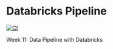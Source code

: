 # Databricks Pipeline

[![CI](https://github.com/adlerviton/Databricks_pipeline/actions/workflows/python.yml/badge.svg)](https://github.com/adlerviton/Databricks_pipeline/actions/workflows/python.yml)

Week 11: Data Pipeline with Databricks
